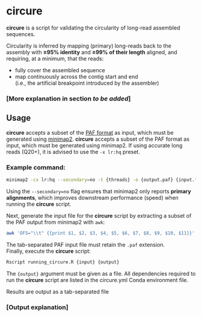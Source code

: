 # circure
**circure** is a script for validating the circularity of long-read assembled sequences.

Circularity is inferred by mapping (primary) long-reads back to the assembly with **≥95% identity** and **≥99% of their length** aligned, and requiring, at a minimum, that the reads:
- fully cover the assembled sequence  
- map continuously across the contig start and end  
  (i.e., the artificial breakpoint introduced by the assembler)

### [More explanation in  section ***to be added***]

## Usage
**circure** accepts a subset of the [PAF format](https://github.com/lh3/minimap2/blob/master/PAF.md) as input, which must be generated using [minimap2](https://github.com/lh3/minimap2). **circure** accepts a subset of the PAF format as input, which must be generated using minimap2. If using accurate long reads (Q20+), it is advised to use the `-x lr:hq` preset.




### Example command:
```bash
minimap2 -cx lr:hq --secondary=no -t {threads} -o {output.paf} {input.fasta} {input.reads.fastq}
```
Using the `--secondary=no` flag ensures that minimap2 only reports **primary alignments**, which improves downstream performance (speed) when running the **circure** script.


Next, generate the input file for the **circure** script by extracting a subset of the PAF output from minimap2 with ```awk```:
```bash
awk 'OFS="\\t" {{print $1, $2, $3, $4, $5, $6, $7, $8, $9, $10, $11}}' {input} > {output}
```
The tab-separated PAF input file must retain the `.paf` extension.
\
Finally, execute the **circure** script:
```bash
Rscript running_circure.R {input} {output}
```
The `{output}` argument must be given as a file. All dependencies required to run the **circure** script are listed in the circure.yml Conda environment file.


Results are output as a tab-separated file

### [Output explanation]

<!-- 
- **contig**: contig/seqeunce
- **file**: filename.
- **predcition**: TRUE if inferred/predicted circular
- **reads_mapping_over_ab**: # reads that map continuously across the contig the artificial breakpoint (ab)
- **reads_longer_than_contig_no_ab_split**: circularity has been passed but this contig has a read that is larger than the contig mapping to fully from end to end to the contig with no breaks.
- **reads_overhanging**: reads overhanging from the first or last base.
-->


<!-- 
# Annotated description of circure steps
-->

